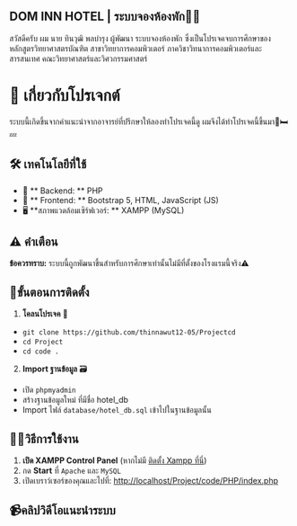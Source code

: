 ## DOM INN HOTEL | ระบบจองห้องพัก🏨💤

สวัสดีครับ ผม นาย ทินวุฒิ พลบำรุง ผู้พัฒนา ระบบจองห้องพัก ซึ่งเป็นโปรเจคจบการศึกษาของหลักสูตรวิทยาศาสตรบัณฑิต สาขาวิทยาการคอมพิวเตอร์ ภาควิชาวิทนาการคอมพิวเตอร์และสารสนเทศ คณะวิทยาศาสตร์และวิศวกรรมศาสตร์

# 🎯 เกี่ยวกับโปรเจกต์

ระบบนี้เกิดขึ้นจากคำแนะนำจากอาจารย์ที่ปรึกษาให้ลองทำโปรเจคนี้ดู ผมจึงได้ทำโปรเจคนี้ขึ้นมา🏨🛏️💤

## 🛠️ เทคโนโลยีที่ใช้

-   🐘   ** Backend: **   PHP 
-   📄   ** Frontend: **   Bootstrap 5, HTML, JavaScript (JS) 
-   🖥️   **สภาพแวดล้อมเซิร์ฟเวอร์: **   XAMPP (MySQL)



## ⚠️ คำเตือน 

**ข้อควรทราบ:**  ระบบนี้ถูกพัฒนาขึ้นสำหรับการศึกษาเท่านั้นไม่มีที่ตั้งของโรงแรมนี้จริง⚠️


##  🚀ขั้นตอนการติดตั้ง 

1. **โคลนโปรเจค**  📂
- ```git clone https://github.com/thinnawut12-05/Projectcd```
- ```cd Project```
- ```cd code .```
2.  **Import ฐานข้อมูล**  🗃️   
 -   เปิด  `phpmyadmin`   
 -   สร้างฐานข้อมูลใหม่ ที่มีชื่อ hotel_db    
 -   Import ไฟล์  `database/hotel_db.sql`  เข้าไปในฐานข้อมูลนั้น 

## 🧑‍💻วิธีการใช้งาน 

1. **เปิด XAMPP Control Panel**  (หากไม่มี  [ติดตั้ง Xampp ที่นี่](https://www.apachefriends.org/download.html))
2.   กด  **Start**  ที่  `Apache`  และ  `MySQL`
3.   เปิดเบราว์เซอร์ของคุณและไปที่:  [http://localhost/Project/code/PHP/index.php](http://localhost/Project/code/PHP/index.php) 

## 📹คลิปวิดีโอแนะนำระบบ
